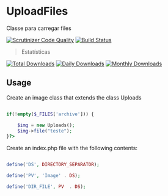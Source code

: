 # UploadFiles
Classe para carregar files 

[![Scrutinizer Code Quality](https://scrutinizer-ci.com/g/Zebedeu/uploadfiles/badges/quality-score.png?b=master)](https://scrutinizer-ci.com/g/Zebedeu/uploadfiles/?branch=master)
[![Build Status](https://travis-ci.org/Zebedeu/uploadfiles.svg?branch=master)](https://travis-ci.org/Zebedeu/uploadfiles)

> Estatísticas

[![Total Downloads](https://poser.pugx.org/apweb/uploadflies/downloads)](https://packagist.org/packages/apweb/uploadflies)
[![Daily Downloads](https://poser.pugx.org/apweb/uploadflies/d/daily)](https://packagist.org/packages/apweb/uploadflies)
[![Monthly Downloads](https://poser.pugx.org/apweb/uploadflies/d/monthly)](https://packagist.org/packages/apweb/uploadflies)


## Usage

Create an image class that extends the class Uploads

```php

if(!empty($_FILES['archive'])) {

	$img = new Uploads();
	$img->file("teste");
}?>

 ```

Create an index.php file with the following contents:

```php

define('DS', DIRECTORY_SEPARATOR);

define('PV', 'Image' . DS);

define('DIR_FILE', PV  . DS);

```








